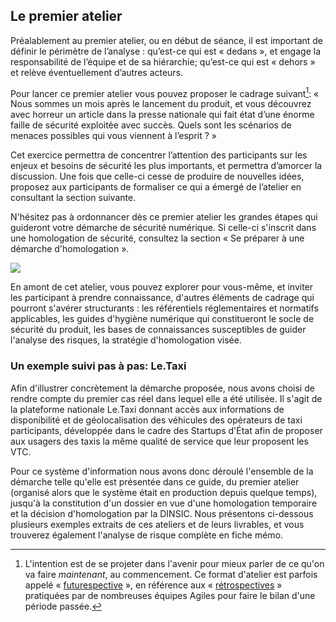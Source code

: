 ## Le premier atelier

Préalablement au premier atelier, ou en début de séance, il est important de définir le périmètre de l’analyse : qu’est-ce qui est « dedans », et engage la responsabilité de l’équipe et de sa hiérarchie; qu’est-ce qui est « dehors » et relève éventuellement d’autres acteurs.

Pour lancer ce premier atelier vous pouvez proposer le cadrage suivant[^1]: « Nous sommes un mois après le lancement du produit, et vous découvrez avec horreur un article dans la presse nationale qui fait état d’une énorme faille de sécurité exploitée avec succès. Quels sont les scénarios de menaces possibles qui vous viennent à l’esprit ? »

Cet exercice permettra de concentrer l’attention des participants sur les enjeux et besoins de sécurité les plus importants, et permettra d’amorcer la discussion. Une fois que celle-ci cesse de produire de nouvelles idées, proposez aux participants de formaliser ce qui a émergé de l’atelier en consultant la section suivante.

N'hésitez pas à ordonnancer dès ce premier atelier les grandes étapes qui guideront votre démarche de sécurité numérique. Si celle-ci s'inscrit dans une homologation de sécurité, consultez la section « Se préparer à une démarche d'homologation ».

![](assets/Pense-bête.jpg)

En amont de cet atelier, vous pouvez explorer pour vous-même, et inviter les participant à prendre connaissance, d'autres éléments de cadrage qui pourront s'avérer structurants : les référentiels réglementaires et normatifs applicables, les guides d'hygiène numérique qui constitueront le socle de sécurité du produit, les bases de connaissances susceptibles de guider l'analyse des risques, la stratégie d'homologation visée.

### Un exemple suivi pas à pas: Le.Taxi

Afin d'illustrer concrètement la démarche proposée, nous avons choisi de rendre compte du premier cas réel dans lequel elle a été utilisée. Il s'agit de la plateforme nationale Le.Taxi donnant accès aux informations de disponibilité et de géolocalisation des véhicules des opérateurs de taxi participants, développée dans le cadre des Startups d'État afin de proposer aux usagers des taxis la même qualité de service que leur proposent les VTC.

Pour ce système d'information nous avons donc déroulé l'ensemble de la démarche telle qu'elle est présentée dans ce guide, du premier atelier \(organisé alors que le système était en production depuis quelque temps\), jusqu'à la constitution d'un dossier en vue d'une homologation temporaire et la décision d'homologation par la DINSIC. Nous présentons ci-dessous plusieurs exemples extraits de ces ateliers et de leurs livrables, et vous trouverez également l'analyse de risque complète en fiche mémo.

[^1]: L'intention est de se projeter dans l'avenir pour mieux parler de ce qu'on va faire *maintenant*, au commencement. Ce format d'atelier est parfois appelé « [futurespective](http://www.funretrospectives.com/category/futurespective/) », en référence aux « [rétrospectives](http://referentiel.institut-agile.fr/retro.html) » pratiquées par de nombreuses équipes Agiles pour faire le bilan d'une période passée.